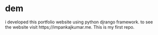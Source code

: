 # dem
i developed this portfolio website using python djrango framework. to see the website visit https;//impankajkumar.me.
This is my first repo.
